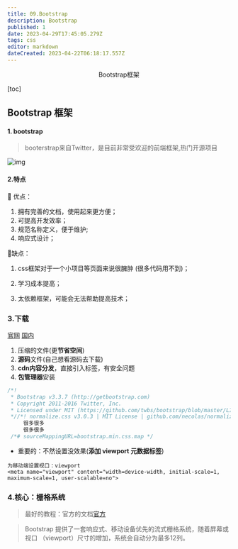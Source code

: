 ```yaml
---
title: 09.Bootstrap
description: Bootstrap
published: 1
date: 2023-04-29T17:45:05.279Z
tags: css
editor: markdown
dateCreated: 2023-04-22T06:18:17.557Z
---
```


<center>Bootstrap框架</center>

[toc]

## Bootstrap 框架



#### 1. bootstrap 

> booterstrap来自Twitter，是目前非常受欢迎的前端框架,热门开源项目

![img](https://img.php.cn/upload/article/000/000/024/5fab4333bd924191.jpg)

#### 2.特点

:small_red_triangle: 优点：

1. 拥有完善的文档，使用起来更方便；
2. 可提高开发效率；
3. 规范名称定义，便于维护;
4. 响应式设计；

:small_red_triangle_down:缺点：

1. css框架对于一个小项目等页面来说很臃肿  (很多代码用不到)；

2. 学习成本提高；
3. 太依赖框架，可能会无法帮助提高技术；



### 3.下载

[官网](https://getbootstrap.com/) [国内](https://v3.bootcss.com/)

1. 压缩的文件(更**节省空间**)
2. **源码**文件(自己想看源码去下载)
3. **cdn内容分发**，直接引入标签，有安全问题
4. **包管理器**安装

```css
/*!
 * Bootstrap v3.3.7 (http://getbootstrap.com)
 * Copyright 2011-2016 Twitter, Inc.
 * Licensed under MIT (https://github.com/twbs/bootstrap/blob/master/LICENSE)
 *//*! normalize.css v3.0.3 | MIT License | github.com/necolas/normalize.css */html{font-family:sans-serif;-webkit-text-size-adjust:100%;-ms-text-size-adj......
     很多很多
     很多很多
 /*# sourceMappingURL=bootstrap.min.css.map */
```

* 重要的：不然设置没效果(**添加 viewport 元数据标签**)

```
为移动端设置视口：viewport
<meta name="viewport" content="width=device-width, initial-scale=1, maximum-scale=1, user-scalable=no">
```



### 4.核心：栅格系统

> 最好的教程：官方的文档[官方]()

> Bootstrap 提供了一套响应式、移动设备优先的流式栅格系统，随着屏幕或视口 （viewport）尺寸的增加，系统会自动分为最多12列。 





